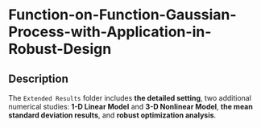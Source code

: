 # Function-on-Function-Gaussian-Process-with-Application-in-Robust-Design
## Description

The `Extended Results` folder includes **the detailed setting**, two additional numerical studies: **1-D Linear Model** and **3-D Nonlinear Model**, **the mean standard deviation results**, and **robust optimization analysis**.

